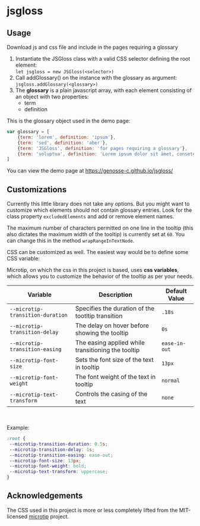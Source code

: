 # jsgloss

## Usage
Download js and css file and include in the pages requiring a glossary
1. Instantiate the JSGloss class with a valid CSS selector defining the root element:<br/>
`let jsgloss = new JSGloss(<selector>)`
2. Call addGlossary() on the instance with the glossary as argument:<br/>
`jsgloss.addGlossary(<glossary>)`
3. The **glossary** is a plain javascript array, with each element consisting of an object
with two properties:
    - term
    - definition 

This is the glossary object used in the demo page: 
```javascript
var glossary = [
    {term: 'lorem', definition: 'ipsum'},
    {term: 'sed', definition: 'aber'},
    {term: 'JSGloss', definition: 'for pages requiring a glossary'},
    {term: 'voluptua', definition: 'Lorem ipsum dolor sit āmet, consetetur sadipscing elitr, sed diam nonumy eirmod tempor invidunt ut labore et dolore magna aliquyam erat, sed diam voluptua. At vero eos et accusam et justo duo dolores et ea rebum. Stet clita kasd gubergren, nò sea takimata sanctus est Lorem ipsum dolor sit amet.'}
]
```
You can view the demo page at https://genosse-c.github.io/jsgloss/

## Customizations
Currently this little library does not take any options. But you might want to customize which elements
should not contain glossary entries. Look for the class property `excludedElements` and add or remove 
element names.

The maximum number of characters permitted on one line in the tooltip (this also dictates the maximum width of the tooltip) 
is currently set at `60`. You can change this in the method `wrapRangeInTextNode`.

CSS can be customized as well. The easiest way would be to define some CSS variable:

Microtip, on which the css in this project is based, uses **css variables**, which allows you to customize the behavior of the tooltip as per your needs.


| Variable                         | Description                                        | Default Value |
|----------------------------------|----------------------------------------------------|---------------|
| `--microtip-transition-duration` | Specifies the duration of the tootltip transition  | `.18s`        |
| `--microtip-transition-delay`    | The delay on hover before showing the tooltip      | `0s`          |
| `--microtip-transition-easing`   | The easing applied while transitioning the tooltip | `ease-in-out` |
| `--microtip-font-size`           | Sets the font size of the text in tooltip          | `13px`        |
| `--microtip-font-weight`         | The font weight of the text in tooltip             | `normal`      |
| `--microtip-text-transform`      | Controls the casing of the text                    | `none`        |

&nbsp;

Example:
```css
:root {
 --microtip-transition-duration: 0.5s;
 --microtip-transition-delay: 1s;
 --microtip-transition-easing: ease-out;
 --microtip-font-size: 13px;
 --microtip-font-weight: bold;
 --microtip-text-transform: uppercase;
}
```

## Acknowledgements
The CSS used in this project is more or less completely lifted 
from the MIT-licensed [microtip](https://github.com/ghosh/microtip) project.
